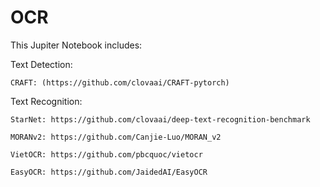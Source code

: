 # OCR

This Jupiter Notebook includes:

  Text Detection:
  
    CRAFT: (https://github.com/clovaai/CRAFT-pytorch)
    
  Text Recognition:
  
    StarNet: https://github.com/clovaai/deep-text-recognition-benchmark
    
    MORANv2: https://github.com/Canjie-Luo/MORAN_v2
    
    VietOCR: https://github.com/pbcquoc/vietocr
    
    EasyOCR: https://github.com/JaidedAI/EasyOCR
    
